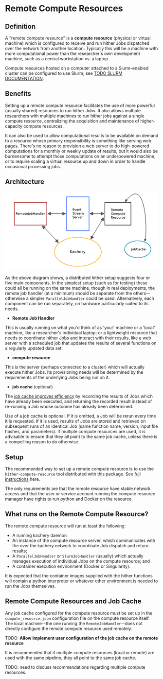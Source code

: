 # Remote Compute Resources

## Definition

A "remote compute resource" is a **compute resource** (physical or virtual
machine) which is configured to receive and run hither Jobs dispatched over
the network from another location. Typically this will be a machine with
more computational power than the researcher's own development machine,
such as a central workstation vs. a laptop.

Compute resources hosted on a computer attached to a Slurm-enabled cluster can be configured to use Slurm; see [TODO SLURM DOCUMENTATION]().

## Benefits

Setting up a remote compute resource facilitates the use of more powerful
(usually shared) resources to run hither Jobs. It also allows multiple
researchers with multiple machines to run hither jobs against
a single compute resource, centralizing the acquisition and maintenance
of higher-capacity compute resources.

It can also be used to allow computational results to be available
on demand to a resource whose primary responsibility is
something like serving web pages. There's no reason to provision a web
server to do high-powered computations for a monthly or weekly update of results, but
it would also be burdensome to attempt those computations on an underpowered
machine, or to require scaling a virtual resource up and down in order to
handle occasional processing jobs.

## Architecture

![Remote Compute Resource Architecture Diagram](remote-compute-components.png)

As the above diagram shows, a distributed hither setup suggests four or five main components. In the simplest
setup (such as for testing) these could all be running on the same machine, though in real
deployments, the remote job handler (at a minimum) should be separate from the others--otherwise
a simpler `ParallelJobHandler` could be used. Alternatively, each component
can be run separately, on hardware particularly suited to its needs.

- **Remote Job Handler**

This is usually running on what you'd think of as 'your' machine or a 'local' machine, like
a researcher's individual laptop; or a lightweight resource that needs to coordinate hither
Jobs and interact with their results, like a web server with a scheduled job that updates
the results of several functions on a regularly updated data set.

- **compute resource**

This is the server (perhaps connected to a cluster) which will actually execute hither Jobs. Its provisioning needs
will be determined by the requirements of the underlying Jobs being run on it.

- **job cache** (optional)

The [job cache improves efficiency](./job-cache.md) by recording the results of Jobs
which have already been executed, and returning the recorded result instead of re-running a
Job whose outcome has already been determined.

Use of a job cache is optional. If it is omitted, a Job will be rerun every time it
is requested. If it is used, results of Jobs are stored and retrieved on subsequent runs of an identical Job (same function name, version, input file hashes, and parameters). If multiple compute resources are used, it is advisable to
ensure that they all point to the same job cache,
unless there is a compelling reason to do otherwise.

## Setup

The recommended way to set up a remote compute resource is
to use the `hither-compute-resource` tool distributed with this
package. See [full instructions](./hosting_compute_resource.md) here.

The only requirements are that the remote resource have stable network access
and that the user or service account running the compute resource manager
have rights to run python and Docker on the resource.

## What runs on the Remote Compute Resource?

The remote compute resource will run at least the following:

- A running kachery daemon
- An instance of the compute resource server, which communicates with the
over the kachery network to coordinate Job dispatch and return results;
- A `ParallelJobHandler` or `SlurmJobHandler` (usually) which actually manages execution
of individual Jobs on the compute resource; and
- A container execution environment (Docker or Singularity).

It is expected that the container images supplied with the hither functions
will contain a python interpreter or whatever other environment is needed
to run the Jobs themselves.

## Remote Compute Resources and Job Cache

Any job cache configured for the compute resource must be set up
in the `compute_resource.json` configuration file on the compute
resource itself. The local machine--the one running the
`RemoteJobHandler`--does not directly configure the remote compute
resource used remotely.

TODO: __Allow implement user configuration of the job cache on the remote resource__

It is recommended that if multiple
compute resources (local or remote) are used with the same pipeline, they all
point to the same job cache.

TODO: need to discuss recommendations regarding multiple compute resources.
